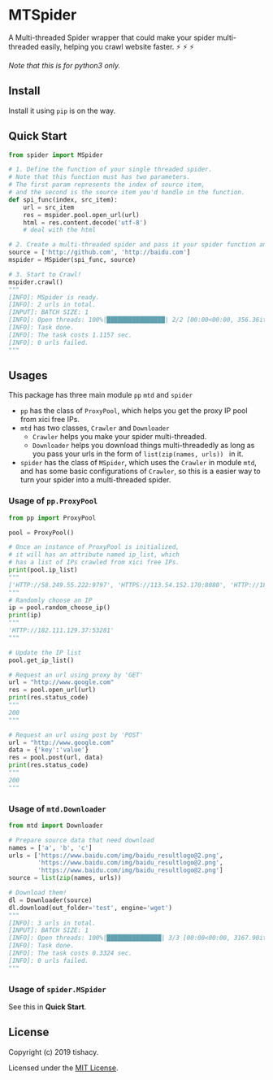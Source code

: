 # MTSpider

A Multi-threaded Spider wrapper that could make your spider multi-threaded easily, helping you crawl website faster. :zap: :zap: :zap: 

*Note that this is for python3 only.*

## Install

Install it using `pip` is on the way.

## Quick Start

```python
from spider import MSpider

# 1. Define the function of your single threaded spider.
# Note that this function must has two parameters.
# The first param represents the index of source item,
# and the second is the source item you'd handle in the function.
def spi_func(index, src_item):
    url = src_item
    res = mspider.pool.open_url(url)
    html = res.content.decode('utf-8')
    # deal with the html

# 2. Create a multi-threaded spider and pass it your spider function and sources you'd crawl.
source = ['http://github.com', 'http://baidu.com']
mspider = MSpider(spi_func, source)

# 3. Start to Crawl!
mspider.crawl()
"""
[INFO]: MSpider is ready.
[INFO]: 2 urls in total.
[INPUT]: BATCH SIZE: 1
[INFO]: Open threads: 100%|████████████████| 2/2 [00:00<00:00, 356.36it/s]
[INFO]: Task done.
[INFO]: The task costs 1.1157 sec.
[INFO]: 0 urls failed.
"""
```

## Usages

This package has three main module `pp` `mtd` and `spider`

- `pp`  has the class of `ProxyPool`, which helps you get the proxy IP pool from xici free IPs.
- `mtd` has two classes, `Crawler` and `Downloader`
  - `Crawler` helps you make your spider multi-threaded.
  - `Downloader` helps you download things multi-threadedly as long as you pass your urls in the form of `list(zip(names, urls)) ` in it.
- `spider` has the class of `MSpider`, which uses the `Crawler` in module `mtd`, and has some basic configurations of `Crawler`, so this is a easier way to turn your spider into a multi-threaded spider.

### Usage of `pp.ProxyPool`

```python
from pp import ProxyPool

pool = ProxyPool()

# Once an instance of ProxyPool is initialized,
# it will has an attribute named ip_list, which
# has a list of IPs crawled from xici free IPs.
print(pool.ip_list)
"""
['HTTP://58.249.55.222:9797', 'HTTPS://113.54.152.170:8080', 'HTTP://180.140.191.233:36820', 'HTTP://163.125.69.145:8888', 'HTTP://14.115.107.83:808', 'HTTP://182.111.129.37:53281', 'HTTPS://202.112.237.102:3128', 'HTTPS://163.125.252.109:9797', ... , 'HTTPS://120.24.43.177:8080', 'HTTP://113.116.144.124:9000', 'HTTP://114.249.118.17:9000']
"""
# Randomly choose an IP
ip = pool.random_choose_ip()
print(ip)
"""
'HTTP://182.111.129.37:53281'
"""

# Update the IP list
pool.get_ip_list()

# Request an url using proxy by 'GET'
url = "http://www.google.com"
res = pool.open_url(url)
print(res.status_code)
"""
200
"""

# Request an url using post by 'POST'
url = "http://www.google.com"
data = {'key':'value'}
res = pool.post(url, data)
print(res.status_code)
"""
200
"""
```

### Usage of `mtd.Downloader`

```python
from mtd import Downloader

# Prepare source data that need download
names = ['a', 'b', 'c']
urls = ['https://www.baidu.com/img/baidu_resultlogo@2.png',
        'https://www.baidu.com/img/baidu_resultlogo@2.png',
        'https://www.baidu.com/img/baidu_resultlogo@2.png']
source = list(zip(names, urls))

# Download them!
dl = Downloader(source)
dl.download(out_folder='test', engine='wget')
"""
[INFO]: 3 urls in total.
[INPUT]: BATCH SIZE: 1
[INFO]: Open threads: 100%|███████████████| 3/3 [00:00<00:00, 3167.90it/s]
[INFO]: Task done.
[INFO]: The task costs 0.3324 sec.
[INFO]: 0 urls failed.
"""
```

### Usage of `spider.MSpider`

See this in  **Quick Start**.

## License

Copyright (c) 2019 tishacy.

Licensed under the [MIT License](https://github.com/Tishacy/LabTest/blob/master/LICENSE).